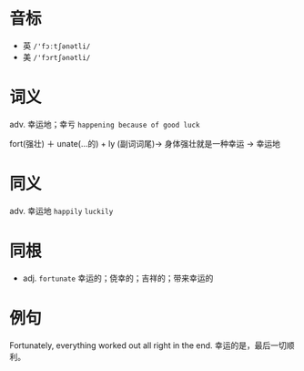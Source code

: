 # 音标

- 英 `/'fɔːtʃənətli/`
- 美 `/'fɔrtʃənətli/`

# 词义

adv. 幸运地；幸亏
`happening because of good luck`



fort(强壮) ＋ unate(…的) + ly (副词词尾)→ 身体强壮就是一种幸运 → 幸运地

# 同义

adv. 幸运地
`happily` `luckily`

# 同根

- adj. `fortunate` 幸运的；侥幸的；吉祥的；带来幸运的

# 例句

Fortunately, everything worked out all right in the end.
幸运的是，最后一切顺利。


